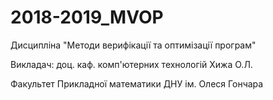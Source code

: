 # 2018-2019_MVOP

<p>Дисципліна "Методи верифікації та оптимізації програм"
<p>Викладач: доц. каф. комп'ютерних технологій Хижа О.Л.
<p>Факультет Прикладної математики ДНУ ім. Олеся Гончара

